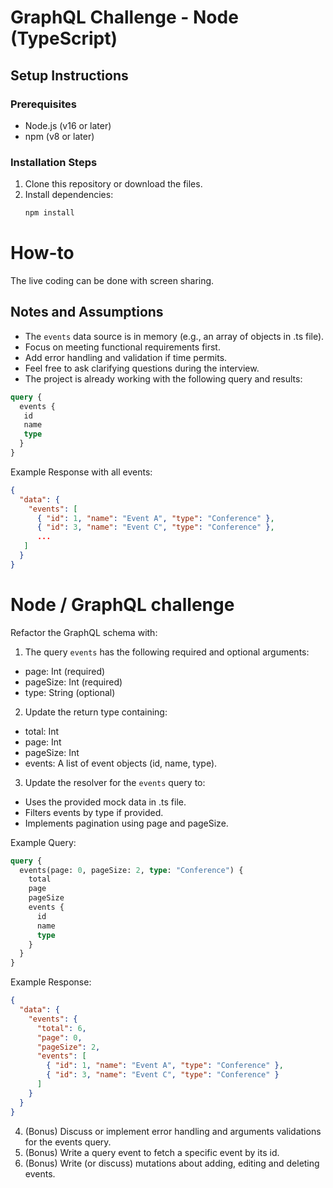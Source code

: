 # GraphQL Challenge - Node (TypeScript)

## Setup Instructions

### Prerequisites
- Node.js (v16 or later)
- npm (v8 or later)

### Installation Steps
1. Clone this repository or download the files.
2. Install dependencies:
   ```bash
   npm install

# How-to

The live coding can be done with screen sharing.

## Notes and Assumptions

- The `events` data source is in memory (e.g., an array of objects in .ts file).
- Focus on meeting functional requirements first.
- Add error handling and validation if time permits.
- Feel free to ask clarifying questions during the interview.
- The project is already working with the following query and results:
```graphql
query {
  events {
   id
   name
   type
  }
}
```
Example Response with all events:
```json
{
  "data": {
    "events": [
      { "id": 1, "name": "Event A", "type": "Conference" },
      { "id": 3, "name": "Event C", "type": "Conference" },
      ...
   ]
  }
}
```

# Node / GraphQL challenge

Refactor the GraphQL schema with:

1. The query `events` has the following required and optional arguments:
- page: Int (required)
- pageSize: Int (required)
- type: String (optional)

2. Update the return type containing:
- total: Int
- page: Int
- pageSize: Int
- events: A list of event objects (id, name, type).

3. Update the resolver for the `events` query to:

- Uses the provided mock data in .ts file.
- Filters events by type if provided.
- Implements pagination using page and pageSize.

Example Query:

```graphql
query {
  events(page: 0, pageSize: 2, type: "Conference") {
    total
    page
    pageSize
    events {
      id
      name
      type
    }
  }
}
```

Example Response:

```json
{
  "data": {
    "events": {
      "total": 6,
      "page": 0,
      "pageSize": 2,
      "events": [
        { "id": 1, "name": "Event A", "type": "Conference" },
        { "id": 3, "name": "Event C", "type": "Conference" }
      ]
    }
  }
}
```

4. (Bonus) Discuss or implement error handling and arguments validations for the events query.
5. (Bonus) Write a query event to fetch a specific event by its id.
6. (Bonus) Write (or discuss) mutations about adding, editing and deleting events.